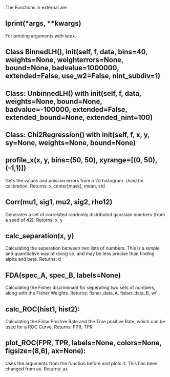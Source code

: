 The Functions in external are

lprint(*args, **kwargs)
------------------------------------------------------
For printing arguments with latex. 

Class BinnedLH(), __init__(self, f, data, bins=40, weights=None, weighterrors=None, bound=None, badvalue=1000000, extended=False, use_w2=False, nint_subdiv=1)
------------------------------------------------------

Class: UnbinnedLH() with __init__(self, f, data, weights=None, bound=None, badvalue=-100000, extended=False, extended_bound=None, extended_nint=100)
------------------------------------------------------

Class: Chi2Regression() with __init__(self, f, x, y, sy=None, weights=None, bound=None)
------------------------------------------------------

profile_x(x, y, bins=(50, 50), xyrange=[(0, 50), (-1,1)])
------------------------------------------------------
Gets the values and poisson errors from a 2d histogram. Used for calibration. 
Returns: x_center[mask], mean, std

Corr(mu1, sig1, mu2, sig2, rho12)
------------------------------------------------------
Generates a set of correlated randomly distributed gaussian numbers (from a seed of 42). 
Returns: x, y

calc_separation(x, y)
------------------------------------------------------
Calculating the seperation between two lists of numbers. This is a simple and quantitative way of doing so, and may be less precise than finding alpha and beta. 
Returns: d

FDA(spec_A, spec_B, labels=None)
------------------------------------------------------
Calculating the Fisher discriminant for seperating two sets of numbers, along with the Fisher Weights.
Returns: fisher_data_A, fisher_data_B, wf

calc_ROC(hist1, hist2):
------------------------------------------------------
Calculating the False Positive Rate and the True positive Rate, which can be used for a ROC Curve. 
Returns: FPR, TPR

plot_ROC(FPR, TPR, labels=None, colors=None, figsize=(8,6), ax=None):
------------------------------------------------------
Uses the arguments from the function before and plots it. This has been changed from ax. 
Returns: ax
